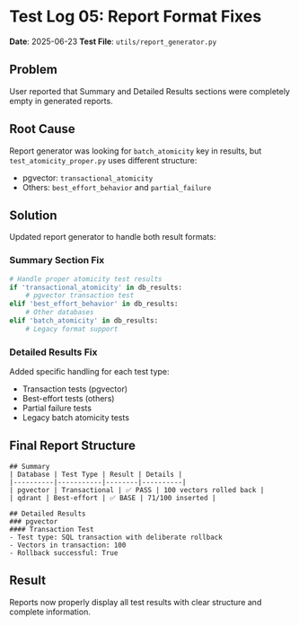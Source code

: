 # Test Log 05: Report Format Fixes
**Date**: 2025-06-23
**Test File**: `utils/report_generator.py`

## Problem
User reported that Summary and Detailed Results sections were completely empty in generated reports.

## Root Cause
Report generator was looking for `batch_atomicity` key in results, but `test_atomicity_proper.py` uses different structure:
- pgvector: `transactional_atomicity`
- Others: `best_effort_behavior` and `partial_failure`

## Solution
Updated report generator to handle both result formats:

### Summary Section Fix
```python
# Handle proper atomicity test results
if 'transactional_atomicity' in db_results:
    # pgvector transaction test
elif 'best_effort_behavior' in db_results:
    # Other databases
elif 'batch_atomicity' in db_results:
    # Legacy format support
```

### Detailed Results Fix
Added specific handling for each test type:
- Transaction tests (pgvector)
- Best-effort tests (others)
- Partial failure tests
- Legacy batch atomicity tests

## Final Report Structure
```
## Summary
| Database | Test Type | Result | Details |
|----------|-----------|--------|----------|
| pgvector | Transactional | ✅ PASS | 100 vectors rolled back |
| qdrant | Best-effort | ✅ BASE | 71/100 inserted |

## Detailed Results
### pgvector
#### Transaction Test
- Test type: SQL transaction with deliberate rollback
- Vectors in transaction: 100
- Rollback successful: True
```

## Result
Reports now properly display all test results with clear structure and complete information.